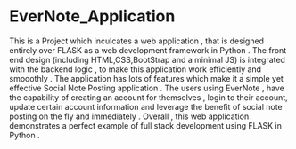# EverNote_Application
This is a Project which inculcates a web application , that is designed entirely over FLASK as a web development framework in Python . The front end design (including HTML,CSS,BootStrap and a minimal JS) is integrated with the backend logic , to make this application work efficiently and smooothly . The application has lots of features which make it a simple yet effective Social Note Posting application . The users using EverNote , have the capability of creating an account for themselves , login to their account, update certain account information and leverage the benefit of social note posting on the fly and immediately . Overall , this web application demonstrates a perfect example of full stack development using FLASK in Python . 
